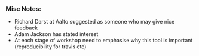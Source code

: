 ### Misc Notes:

- Richard Darst at Aalto suggested as someone who may give nice feedback
- Adam Jackson has stated interest 
- At each stage of workshop need to emphasise why this tool is important (reproducibility for travis etc)
